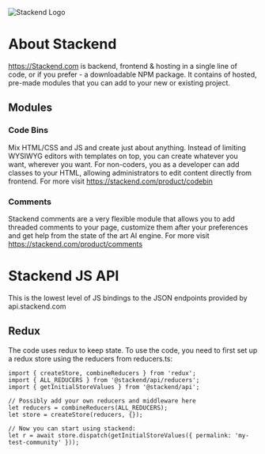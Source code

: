 ![Stackend Logo]()

# About Stackend
https://Stackend.com is backend, frontend & hosting in a single line of code, or if you prefer - a downloadable NPM package.
It contains of hosted, pre-made modules that you can add to your new or existing project.

## Modules

### Code Bins
Mix HTML/CSS and JS and create just about anything. Instead of limiting WYSIWYG editors with templates on top, you can create whatever you want, wherever you want. For non-coders, you as a developer can add classes to your HTML, allowing administrators to edit content directly from frontend. 
For more visit https://stackend.com/product/codebin

### Comments
Stackend comments are a very flexible module that allows you to add threaded comments to your page, customize them after your preferences and get help from the state of the art AI engine.
For more visit https://stackend.com/product/comments



# Stackend JS API

This is the lowest level of JS bindings to the JSON endpoints provided by api.stackend.com

## Redux

The code uses redux to keep state. To use the code, you need to first set up a redux store using the reducers from reducers.ts:

```
import { createStore, combineReducers } from 'redux';
import { ALL_REDUCERS } from '@stackend/api/reducers';
import { getInitialStoreValues } from '@stackend/api';
    
// Possibly add your own reducers and middleware here
let reducers = combineReducers(ALL_REDUCERS);    
let store = createStore(reducers, {});
    
// Now you can start using stackend:
let r = await store.dispatch(getInitialStoreValues({ permalink: 'my-test-community' }));              
```
